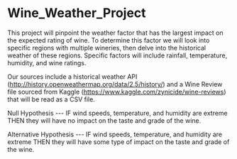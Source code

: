 # Wine_Weather_Project


This project will pinpoint the weather factor that has the largest impact on the expected rating of wine. To determine this factor we will look into specific regions with multiple wineries, then delve into the historical weather of these regions. Specific factors will include rainfall, temperature, humidity, and wine ratings.

Our sources include a historical weather API (http://history.openweathermap.org/data/2.5/history/) and a Wine Review file sourced from Kaggle (https://www.kaggle.com/zynicide/wine-reviews) that will be read as a CSV file.

Null Hypothesis --- IF wind speeds, temperature, and humidity are extreme THEN they will have no impact on the taste and grade of the wine.

Alternative Hypothesis --- IF wind speeds, temperature, and humidity are extreme THEN they will have some type of impact on the taste and grade of the wine.
